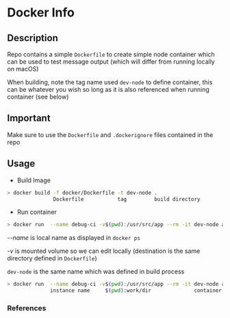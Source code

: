 # Docker Info

## Description

Repo contains a simple `Dockerfile` to create simple node container which can be used to test message output (which will differ from running locally on macOS)

When building, note the tag name used `dev-node` to define container, this can be whatever you wish so long as it is also referenced when running container (see below)

## Important

Make sure to use the `Dockerfile` and `.dockerignore` files contained in the repo

## Usage

- Build Image

```bash
> docker build -f docker/Dockerfile -t dev-node .
               Dockerfile           tag         build directory
```

- Run container

```bash
> docker run  --name debug-ci -v$(pwd):/usr/src/app --rm -it dev-node ash -l
```

_--name_ is local name as displayed in `docker ps`

_-v_ is mounted volume so we can edit locally (destination is the same directory defined in `Dockerfile`)

`dev-node` is the same name which was defined in build process

```bash
> docker run  --name debug-ci -v$(pwd):/usr/src/app --rm -it dev-node ash -l
              instance name     $(pwd):work/dir              container ash (apline bash)  -l will load ~/.profile
```

### References
